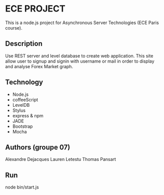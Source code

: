 # ECE PROJECT
This is a node.js project for Asynchronous Server Technologies (ECE Paris course).

## Description
Use REST server and level database to create web application. This site allow user to signup and signin with username or mail in order to display and analyse Forex Market graph.

## Technology
<ul>
  <li>Node.js</li>
  <li>coffeeScript</li>
  <li>LevelDB</li>
  <li>Stylus</li>
  <li>express & npm</li>
  <li>JADE</li>
  <li>Bootstrap</li>
  <li>Mocha</li>
</ul>

## Authors (groupe 07)
Alexandre Dejacques
Lauren Letestu
Thomas Pansart

## Run
node bin/start.js
